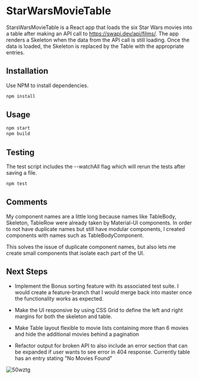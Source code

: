 # StarWarsMovieTable

StarsWarsMovieTable is a React app that loads the six Star Wars movies into a table after making an API call to https://swapi.dev/api/films/. 
The app renders a Skeleton when the data from the API call is still loading. Once the data is loaded, the Skeleton is replaced by the Table with the appropriate entries. 

## Installation

Use NPM to install dependencies. 

```bash
npm install
```

## Usage

```bash
npm start
npm build
```

## Testing

The test script includes the --watchAll flag which will rerun the tests after saving a file. 

```bash
npm test
```

## Comments

My component names are a little long because names like TableBody, Skeleton, TableRow were already taken by Material-UI components. In order to not have duplicate names but still have modular components, I created components with names such as TableBodyComponent. 

This solves the issue of duplicate component names, but also lets me create small components that isolate each part of the UI. 

## Next Steps

- Implement the Bonus sorting feature with its associated test suite. I would create a feature-branch that I would merge back into master once the functionality works as expected. 

- Make the UI responsive by using CSS Grid to define the left and right margins for both the skeleton and table. 
- Make Table layout flexible to movie lists containing more than 6 movies and hide the additional movies behind a pagination
- Refactor output for broken API to also include an error section that can be expanded if user wants to see error in 404 response. Currently table has an entry stating "No Movies Found"




![50wztg](https://user-images.githubusercontent.com/63879420/110398672-4c3a0600-8042-11eb-936e-fb108abd8ea6.gif)
